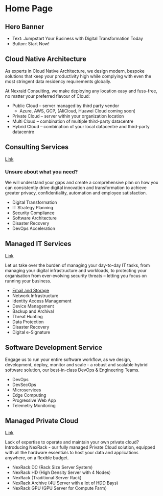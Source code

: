 # Home Page
## Hero Banner
* Text: Jumpstart Your Business with Digital Transformation Today
* Button: Start Now!

## Cloud Native Architecture
As experts in Cloud Native Architecture, we design modern, bespoke solutions that keep your productivity high while complying with even the most stringent data residency requirements globally.

At Nexraid Consulting, we make deploying any location easy and fuss-free, no matter your preferred flavour of Cloud:
* Public Cloud – server managed by third party vendor
   * Azure, AWS, GCP, (AliCloud, Huawei Cloud coming soon)
* Private Cloud – server within your organization location
* Multi Cloud – combination of multiple third-party datacentre
* Hybrid Cloud – combination of your local datacentre and third-party datacentre


## Consulting Services
[Link](/Consulting-Services/index.md)

### Unsure about what you need?
We will understand your gaps and create a comprehensive plan on how you can consistently drive digital innovation and transformation to achieve greater privacy, confidentiality, automation and employee satisfaction.

* Digital Transformation
* IT Strategy Planning
* Security Compliance
* Software Architecture
* Disaster Recovery
* DevOps Acceleration


## Managed IT Services
[Link](/Managed-IT-Services/index.md)

Let us take over the burden of managing your day-to-day IT tasks, from managing your digital infrastructure and workloads, to protecting your organisation from ever-evolving security threats – letting you focus on running your business.

* [Email and Storage](/Managed-IT-Services/Email-and-Storage.md)
* Network Infrastructure
* Identity Access Management
* Device Management
* Backup and Archival
* Threat Hunting
* Data Protection
* Disaster Recovery
* Digital e-Signature

## Software Development Service
Engage us to run your entire software workflow, as we design, development, deploy, monitor and scale - a robust and scalable hybrid software solution, our best-in-class DevOps & Engineering Teams.

* DevOps
* DevSecOps
* Microservices
* Edge Computing
* Progressive Web App
* Telemetry Monitoring

## Managed Private Cloud
[Link](/Managed-Private-Cloud/index.md)

Lack of expertise to operate and maintain your own private cloud? Introducing NexRack - our fully managed Private Cloud solution, equipped with all the hardware essentials to host your data and applications anywhere, on a flexible budget.
* NexRack DC (Rack Size Server System)
* NexRack HD (High Density Server with 4 Nodes)
* NexRack (Traditional Server Rack)
* NexRack Archive (4U Server with a lot of HDD Bays)
* NexRack GPU (GPU Server for Compute Farm)
